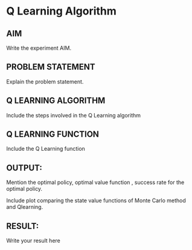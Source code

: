 # Q Learning Algorithm


## AIM
Write the experiment AIM.

## PROBLEM STATEMENT
Explain the problem statement.

## Q LEARNING ALGORITHM
Include the steps involved in the Q Learning algorithm

## Q LEARNING FUNCTION
Include the Q Learning function

## OUTPUT:
Mention the optimal policy, optimal value function , success rate for the optimal policy.

Include plot comparing the state value functions of Monte Carlo method and Qlearning.

## RESULT:

Write your result here